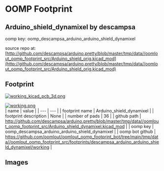 # OOMP Footprint  
## Arduino_shield_dynamixel  by descampsa  
  
oomp key: oomp_descampsa_arduino_arduino_shield_dynamixel  
  
source repo at: [http://github.com/descampsa/arduino.pretty/blob/master/tmp/data//oomlout_oomp_footprint_src/Arduino_shield_orig.kicad_mod](http://github.com/descampsa/arduino.pretty/blob/master/tmp/data//oomlout_oomp_footprint_src/Arduino_shield_orig.kicad_mod)  
## Footprint  
  
[![working_kicad_pcb_3d.png](working_kicad_pcb_3d_600.png)](working_kicad_pcb_3d.png)  
  
[![working.png](working_600.png)](working.png)  
| name | value | 
| --- | --- | 
| footprint name | Arduino_shield_dynamixel | 
| footprint description | None | 
| number of pads | 36 | 
| github path | http://github.com/descampsa/arduino.pretty/blob/master/tmp/data//oomlout_oomp_footprint_src/Arduino_shield_dynamixel.kicad_mod | 
| oomp key | oomp_descampsa_arduino_arduino_shield_dynamixel | 
| oomp bot github | https://github.com/oomlout/oomlout_oomp_footprint_bot/tree/main/tmp/data//oomlout_oomp_footprint_src/footprints/descampsa_arduino_arduino_shield_dynamixel/working | 
## Images  
